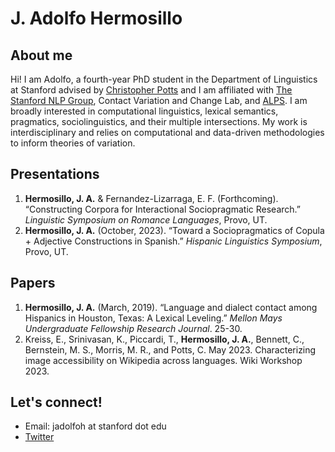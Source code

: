 
# J. Adolfo Hermosillo 


## About me
Hi! I am Adolfo, a fourth-year PhD student in the Department of Linguistics at Stanford advised by [Christopher Potts](https://web.stanford.edu/~cgpotts/) and I am affiliated with [The Stanford NLP Group](https://nlp.stanford.edu/), Contact Variation and Change Lab, and [ALPS](https://alpslab.stanford.edu/). I am broadly interested in computational linguistics, lexical semantics, pragmatics, sociolinguistics, and their multiple intersections. My work is interdisciplinary and relies on computational and data-driven methodologies to inform theories of variation.  


## Presentations
1. **Hermosillo, J. A.** & Fernandez-Lizarraga, E. F. (Forthcoming). “Constructing Corpora for Interactional Sociopragmatic Research.” _Linguistic Symposium on Romance Languages_, Provo, UT.
2. **Hermosillo, J. A.** (October, 2023). “Toward a Sociopragmatics of Copula + Adjective Constructions in Spanish.” _Hispanic Linguistics Symposium_, Provo, UT.


## Papers
1. **Hermosillo, J. A.** (March, 2019). “Language and dialect contact among Hispanics in Houston, Texas: A Lexical Leveling.” _Mellon Mays Undergraduate Fellowship Research Journal_. 25-30.
2. Kreiss, E., Srinivasan, K., Piccardi, T., **Hermosillo, J. A.**, Bennett, C., Bernstein, M. S., Morris, M. R., and Potts, C. May 2023. Characterizing image accessibility on Wikipedia across languages. Wiki Workshop 2023.

## Let's connect!
- Email: jadolfoh at stanford dot edu
- [Twitter](https://twitter.com/jadolfohe) 

